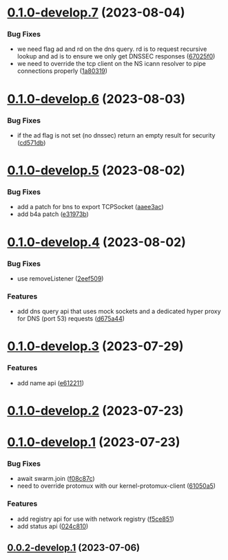 # [0.1.0-develop.7](https://git.lumeweb.com/LumeWeb/kernel-handshake-node/compare/v0.1.0-develop.6...v0.1.0-develop.7) (2023-08-04)


### Bug Fixes

* we need flag ad and rd on the dns query. rd is to request recursive lookup and ad is to ensure we only get DNSSEC responses ([67025f0](https://git.lumeweb.com/LumeWeb/kernel-handshake-node/commit/67025f0f687fe566a3751e52d3cd11441dcd93a9))
* we need to override the tcp client on the NS icann resolver to pipe connections properly ([1a80319](https://git.lumeweb.com/LumeWeb/kernel-handshake-node/commit/1a803193e6b6b18b1433360c2e26118ef8011094))

# [0.1.0-develop.6](https://git.lumeweb.com/LumeWeb/kernel-handshake-node/compare/v0.1.0-develop.5...v0.1.0-develop.6) (2023-08-03)


### Bug Fixes

* if the ad flag is not set (no dnssec) return an empty result for security ([cd571db](https://git.lumeweb.com/LumeWeb/kernel-handshake-node/commit/cd571dbceb440be25e697c05d1186ed3675163a8))

# [0.1.0-develop.5](https://git.lumeweb.com/LumeWeb/kernel-handshake-node/compare/v0.1.0-develop.4...v0.1.0-develop.5) (2023-08-02)


### Bug Fixes

* add a patch for bns to export TCPSocket ([aaee3ac](https://git.lumeweb.com/LumeWeb/kernel-handshake-node/commit/aaee3acb929089472ca82215cda0ebb39bb00780))
* add b4a patch ([e31973b](https://git.lumeweb.com/LumeWeb/kernel-handshake-node/commit/e31973be7056efcacdfa32f82f068b3075bbe5cb))

# [0.1.0-develop.4](https://git.lumeweb.com/LumeWeb/kernel-handshake-node/compare/v0.1.0-develop.3...v0.1.0-develop.4) (2023-08-02)


### Bug Fixes

* use removeListener ([2eef509](https://git.lumeweb.com/LumeWeb/kernel-handshake-node/commit/2eef5099c8277624e88b9a310aed14adf78e4b3f))


### Features

* add dns query api that uses mock sockets and a dedicated hyper proxy for DNS (port 53) requests ([d675a44](https://git.lumeweb.com/LumeWeb/kernel-handshake-node/commit/d675a44b4e77a1c0aa2210f5bea3d538476f63ac))

# [0.1.0-develop.3](https://git.lumeweb.com/LumeWeb/kernel-handshake-node/compare/v0.1.0-develop.2...v0.1.0-develop.3) (2023-07-29)


### Features

* add name api ([e612211](https://git.lumeweb.com/LumeWeb/kernel-handshake-node/commit/e6122110c5e9d42773aeb57e0bfee2cee0e6febf))

# [0.1.0-develop.2](https://git.lumeweb.com/LumeWeb/kernel-handshake-node/compare/v0.1.0-develop.1...v0.1.0-develop.2) (2023-07-23)

# [0.1.0-develop.1](https://git.lumeweb.com/LumeWeb/kernel-handshake-node/compare/v0.0.2-develop.1...v0.1.0-develop.1) (2023-07-23)


### Bug Fixes

* await swarm.join ([f08c87c](https://git.lumeweb.com/LumeWeb/kernel-handshake-node/commit/f08c87c1845b7561c9aea1f7c21cf1f5528f92b7))
* need to override protomux with our kernel-protomux-client ([61050a5](https://git.lumeweb.com/LumeWeb/kernel-handshake-node/commit/61050a5a054686c65a4e1e58035e39b6e37c25d6))


### Features

* add registry api for use with network registry ([f5ce851](https://git.lumeweb.com/LumeWeb/kernel-handshake-node/commit/f5ce8518bb5261fbf25d5281c9f31ead99d735fd))
* add status api ([024c810](https://git.lumeweb.com/LumeWeb/kernel-handshake-node/commit/024c810edf8a9f57693d89d44c785306d3edee89))

## [0.0.2-develop.1](https://git.lumeweb.com/LumeWeb/kernel-handshake-node/compare/v0.0.1...v0.0.2-develop.1) (2023-07-06)

